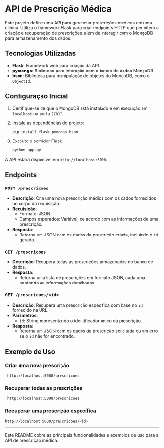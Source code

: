 
# API de Prescrição Médica

Este projeto define uma API para gerenciar prescrições médicas em uma clínica. Utiliza o framework Flask para criar endpoints HTTP que permitem a criação e recuperação de prescrições, além de interagir com o MongoDB para armazenamento dos dados.

## Tecnologias Utilizadas
- **Flask**: Framework web para criação da API.
- **pymongo**: Biblioteca para interação com o banco de dados MongoDB.
- **bson**: Biblioteca para manipulação de objetos do MongoDB, como o `ObjectId`.

## Configuração Inicial

1. Certifique-se de que o MongoDB está instalado e em execução em `localhost` na porta `27017`.
2. Instale as dependências do projeto:
   ```bash
   pip install flask pymongo bson
   ```

3. Execute o servidor Flask:
   ```bash
   python app.py
   ```

A API estará disponível em `http://localhost:5000`.

## Endpoints

### `POST /prescricoes`
- **Descrição**: Cria uma nova prescrição médica com os dados fornecidos no corpo da requisição.
- **Requisição**:
  - Formato: JSON
  - Campos esperados: Variável, de acordo com as informações de uma prescrição.
- **Resposta**:
  - Retorna um JSON com os dados da prescrição criada, incluindo o `id` gerado.

### `GET /prescricoes`
- **Descrição**: Recupera todas as prescrições armazenadas no banco de dados.
- **Resposta**:
  - Retorna uma lista de prescrições em formato JSON, cada uma contendo as informações detalhadas.

### `GET /prescricoes/<id>`
- **Descrição**: Recupera uma prescrição específica com base no `id` fornecido na URL.
- **Parâmetros**:
  - `id`: String representando o identificador único da prescrição.
- **Resposta**:
  - Retorna um JSON com os dados da prescrição solicitada ou um erro se o `id` não for encontrado.

## Exemplo de Uso

### Criar uma nova prescrição
```bash
 http://localhost:5000/prescricoes
```

### Recuperar todas as prescrições
```bash
 http://localhost:5000/prescricoes
```

### Recuperar uma prescrição específica
```bash
http://localhost:5000/prescricoes/<id>
```

---

Este README cobre as principais funcionalidades e exemplos de uso para a API de prescrição médica.
